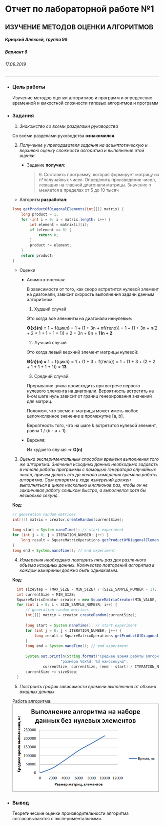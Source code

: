 Отчет по лабораторной работе №1
======================================
ИЗУЧЕНИЕ МЕТОДОВ ОЦЕНКИ АЛГОРИТМОВ
--------------------------------------
##### Крицкий Алексей, группа 9б #####
##### Вариант 6 #####
###### 17.09.2019 ######

______________________________________

* ### Цель работы ###

  Изучение методов оценки алгоритмов и программ и определение временной и емкостной сложности типовых алгоритмов и программ

* ### Задания ###

  1. *Знакомство со всеми разделами руководства*

    Со всеми разделами руководства **ознакомился**.

  2. *Получение у преподавателя задания на асимптотическую и верхнюю оценку сложности алгоритма и выполнение этой оценки*

     - Задание **получил**: <blockquote>6. Составить программу, которая формирует матрицу из n*nслучайных чисел. Определить произведение чисел, лежащих на главной диагонали матрицы. Значение n меняется в пределах от 5 до 10 тысяч</blockquote>

    - Алгоритм **разработал**:

    ```java
    long getProductOfDiagonalElements(int[][] matrix) {
        long product = 1;
        for (int i = 0; i < matrix.length; i++) {
            int element = matrix[i][i];
            if (element == 0) {
                return 0;
            }
            product *= element;
        }
        return product;
    }
    ```

    - Оценки

      - Асимптотическая:

        В зависимости от того, как скоро встретится нулевой элемент на диагонали, зависит скорость выполнения задачи данным алгоритмом.

        1. Худший случай

          Это когда все элементы на диагонали ненулевые:

          **Θ{х}(n) =** 1 + f{цикл} = 1 + (1 + 3n + nf{тело}) = 1 + (1 + 3n + n(2 + 2 + 1 + 1 + 1 + 1)) = 2 + 3n + 8n = **11n + 2**.

        2. Лучший случай

          Это когда левый верхний элемент матрицы нулевой:

          **Θ{л}(n) =** 1 + f{цикл} = 1 + (1 + 3 + f{тело}) = 1 + (1 + 3 + (2 + 2 + 1 + 1 + 1 + 1)) = **13**.

        3. Средний случай

          Прерывание цикла происходить при встрече первого нулевого элемента на диагонали. Вероятность встретить на k-ом шаге нуль зависит от границ генерирования значений для матриц.

          Положем, что элемент матрицы может иметь любое целочисленное значение в промежутке [a, b].

          Вероятность того, что на шаге k встретится нулевой элемент, равна 1 / (b - a + 1).  

      - Верхняя:

        Из худшего случая => **O(n)**

  3. *Оценка экспериментальным способом времени выполнения того же алгоритма. Значения исходных данных необходимо задавать в начале работы программы с помощью генератора случайных чисел, причем делать это до начала измерения времени работы алгоритма. Сам алгоритм в ходе измерений должен выполняться в цикле несколько миллионов раз, чтобы он не заканчивал работу слишком быстро, а выполнялся хотя бы несколько секунд.*

    **Код**:
    ```java
    // generation random matrices
    int[][] matrix = creator.createRandom(currentSize);

    long start = System.nanoTime(); // start experiment
    for (int j = 0; j < ITERATION_NUMBER; j++) {
        long result = SquareMatrixOperations.getProductOfDiagonalElements(matrix);
    }
    long end = System.nanoTime(); // end experiment
    ```

  4. *Измерения необходимо повторить пять раз для различного объема исходных данных. Количество повторений алгоритма в каждом измерении должно быть одинаковым.*

    **Код**:
    ```java
      int sizeStep = (MAX_SIZE - MIN_SIZE) / (SIZE_SAMPLE_NUMBER - 1);
      int currentSize = MIN_SIZE;
      SquareMatrixCreator creator = new SquareMatrixCreator(MIN_VALUE, MAX_VALUE);
      for (int i = 0; i < SIZE_SAMPLE_NUMBER; i++) {
          // generation random matrices
          int[][] matrix = creator.createRandom(currentSize);

          long start = System.nanoTime(); // start experiment
          for (int j = 0; j < ITERATION_NUMBER; j++) {
              long result = SquareMatrixOperations.getProductOfDiagonalElements(matrix);
          }
          long end = System.nanoTime(); // end experiment

          System.out.println(String.format("Среднее время работы алгоритма для матрицы " +
                          "размера %dx%d: %d наносекунд",
                  currentSize, currentSize, (end - start) / ITERATION_NUMBER));
          currentSize += sizeStep;
      }
    ```

  5. *Построить график зависимости времени выполнения от объема входных данных.*

    Работа алгоритма:
    ![Работа алгоритма](graph1.png "График 1")

* ### Вывод ###

  Теоретические оценки производительности алгоритма согласовываются с экспериментальными.
